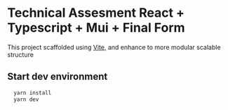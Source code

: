 
# Technical Assesment React + Typescript + Mui + Final Form

This project scaffolded using [Vite](https://vitejs.dev/), and enhance to more modular scalable structure




## Start dev environment



```bash
  yarn install
  yarn dev
```

